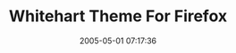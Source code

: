 ---
date: 2005-05-01 07:17:36
link:
  source: delicious
  source_url: https://del.icio.us/roytang
  text: Whitehart Theme For Firefox
  url: http://www.ac.wwu.edu/~conberj/Whitehart.html
slug: whitehart-theme-for-firefox
source: delicious
tags:
- firefox
- themes
- broken-link
title: Whitehart Theme For Firefox
---